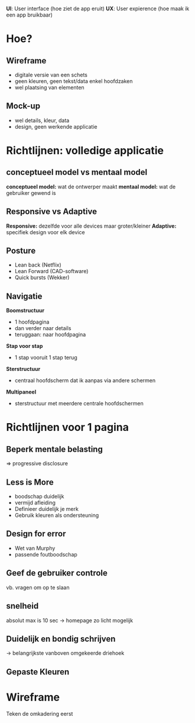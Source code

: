 __UI__: User interface (hoe ziet de app eruit)
__UX__: User expierence (hoe maak ik een app bruikbaar)

# Hoe?
## Wireframe
- digitale versie van een schets
- geen kleuren, geen tekst/data enkel hoofdzaken
- wel plaatsing van elementen

## Mock-up
- wel details, kleur, data
- design, geen werkende applicatie

# Richtlijnen: volledige applicatie
## conceptueel model vs mentaal model
__conceptueel model:__ wat de ontwerper maakt
__mentaal model:__ wat de gebruiker gewend is

## Responsive vs Adaptive
__Responsive:__ dezelfde voor alle devices maar groter/kleiner
__Adaptive:__ specifiek design voor elk device

## Posture
- Lean back (Netflix)
- Lean Forward (CAD-software)
- Quick bursts (Wekker)

## Navigatie
__Boomstructuur__
 - 1 hoofdpagina
 - dan verder naar details
 - teruggaan: naar hoofdpagina

__Stap voor stap__
 - 1 stap vooruit 1 stap terug

__Sterstructuur__
 - centraal hoofdscherm dat ik aanpas via andere schermen

__Multipaneel__
 - sterstructuur met meerdere centrale hoofdschermen

# Richtlijnen voor 1 pagina
## Beperk mentale belasting
=> progressive disclosure

## Less is More
 - boodschap duidelijk
 - vermijd afleiding
 - Definieer duidelijk je merk
 - Gebruik kleuren als ondersteuning

## Design for error
 - Wet van Murphy
 - passende foutboodschap

## Geef de gebruiker controle
vb. vragen om op te slaan

## snelheid
absolut max is 10 sec
-> homepage zo licht mogelijk

## Duidelijk en bondig schrijven
-> belangrijkste vanboven
omgekeerde driehoek

## Gepaste Kleuren

# Wireframe
Teken de omkadering eerst

